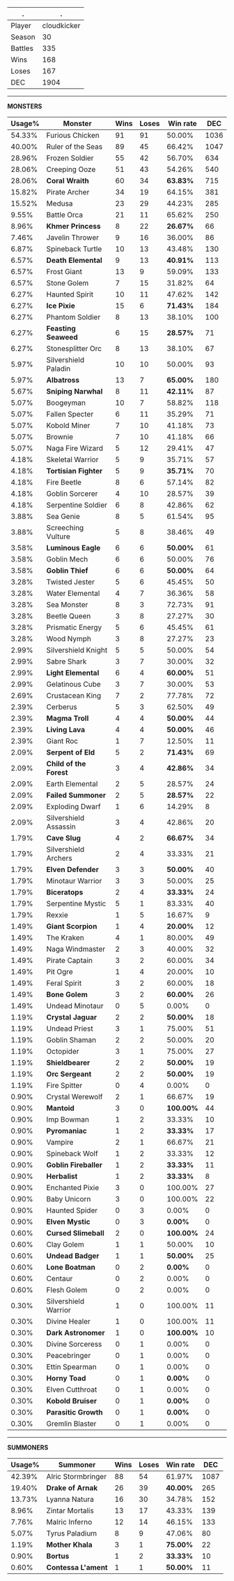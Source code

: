 .|.
|-|-
Player|cloudkicker
Season|30
Battles|335
Wins|168
Loses|167
DEC|1904

---
**MONSTERS**

Usage%|Monster|Wins|Loses|Win rate|DEC|
-|-|-|-|-|-|
54.33%|Furious Chicken|91|91|50.00%|1036|
40.00%|Ruler of the Seas|89|45|66.42%|1047|
28.96%|Frozen Soldier|55|42|56.70%|634|
28.06%|Creeping Ooze|51|43|54.26%|540|
28.06%|**Coral Wraith**|60|34|**63.83%**|715|
15.82%|Pirate Archer|34|19|64.15%|381|
15.52%|Medusa|23|29|44.23%|285|
9.55%|Battle Orca|21|11|65.62%|250|
8.96%|**Khmer Princess**|8|22|**26.67%**|66|
7.46%|Javelin Thrower|9|16|36.00%|86|
6.87%|Spineback Turtle|10|13|43.48%|130|
6.57%|**Death Elemental**|9|13|**40.91%**|113|
6.57%|Frost Giant|13|9|59.09%|133|
6.57%|Stone Golem|7|15|31.82%|64|
6.27%|Haunted Spirit|10|11|47.62%|142|
6.27%|**Ice Pixie**|15|6|**71.43%**|184|
6.27%|Phantom Soldier|8|13|38.10%|100|
6.27%|**Feasting Seaweed**|6|15|**28.57%**|71|
6.27%|Stonesplitter Orc|8|13|38.10%|67|
5.97%|Silvershield Paladin|10|10|50.00%|93|
5.97%|**Albatross**|13|7|**65.00%**|180|
5.67%|**Sniping Narwhal**|8|11|**42.11%**|87|
5.07%|Boogeyman|10|7|58.82%|118|
5.07%|Fallen Specter|6|11|35.29%|71|
5.07%|Kobold Miner|7|10|41.18%|73|
5.07%|Brownie|7|10|41.18%|66|
5.07%|Naga Fire Wizard|5|12|29.41%|47|
4.18%|Skeletal Warrior|5|9|35.71%|57|
4.18%|**Tortisian Fighter**|5|9|**35.71%**|70|
4.18%|Fire Beetle|8|6|57.14%|82|
4.18%|Goblin Sorcerer|4|10|28.57%|39|
4.18%|Serpentine Soldier|6|8|42.86%|62|
3.88%|Sea Genie|8|5|61.54%|95|
3.88%|Screeching Vulture|5|8|38.46%|49|
3.58%|**Luminous Eagle**|6|6|**50.00%**|61|
3.58%|Goblin Mech|6|6|50.00%|76|
3.58%|**Goblin Thief**|6|6|**50.00%**|64|
3.28%|Twisted Jester|5|6|45.45%|50|
3.28%|Water Elemental|4|7|36.36%|58|
3.28%|Sea Monster|8|3|72.73%|91|
3.28%|Beetle Queen|3|8|27.27%|30|
3.28%|Prismatic Energy|5|6|45.45%|61|
3.28%|Wood Nymph|3|8|27.27%|23|
2.99%|Silvershield Knight|5|5|50.00%|54|
2.99%|Sabre Shark|3|7|30.00%|32|
2.99%|**Light Elemental**|6|4|**60.00%**|51|
2.99%|Gelatinous Cube|3|7|30.00%|53|
2.69%|Crustacean King|7|2|77.78%|72|
2.39%|Cerberus|5|3|62.50%|49|
2.39%|**Magma Troll**|4|4|**50.00%**|44|
2.39%|**Living Lava**|4|4|**50.00%**|46|
2.39%|Giant Roc|1|7|12.50%|11|
2.09%|**Serpent of Eld**|5|2|**71.43%**|69|
2.09%|**Child of the Forest**|3|4|**42.86%**|34|
2.09%|Earth Elemental|2|5|28.57%|24|
2.09%|**Failed Summoner**|2|5|**28.57%**|22|
2.09%|Exploding Dwarf|1|6|14.29%|8|
2.09%|Silvershield Assassin|3|4|42.86%|20|
1.79%|**Cave Slug**|4|2|**66.67%**|34|
1.79%|Silvershield Archers|2|4|33.33%|21|
1.79%|**Elven Defender**|3|3|**50.00%**|40|
1.79%|Minotaur Warrior|3|3|50.00%|25|
1.79%|**Biceratops**|2|4|**33.33%**|24|
1.79%|Serpentine Mystic|5|1|83.33%|40|
1.79%|Rexxie|1|5|16.67%|9|
1.49%|**Giant Scorpion**|1|4|**20.00%**|12|
1.49%|The Kraken|4|1|80.00%|49|
1.49%|Naga Windmaster|2|3|40.00%|32|
1.49%|Pirate Captain|3|2|60.00%|34|
1.49%|Pit Ogre|1|4|20.00%|10|
1.49%|Feral Spirit|3|2|60.00%|18|
1.49%|**Bone Golem**|3|2|**60.00%**|26|
1.49%|Undead Minotaur|0|5|0.00%|0|
1.19%|**Crystal Jaguar**|2|2|**50.00%**|18|
1.19%|Undead Priest|3|1|75.00%|51|
1.19%|Goblin Shaman|2|2|50.00%|20|
1.19%|Octopider|3|1|75.00%|27|
1.19%|**Shieldbearer**|2|2|**50.00%**|19|
1.19%|**Orc Sergeant**|2|2|**50.00%**|19|
1.19%|Fire Spitter|0|4|0.00%|0|
0.90%|Crystal Werewolf|2|1|66.67%|19|
0.90%|**Mantoid**|3|0|**100.00%**|44|
0.90%|Imp Bowman|1|2|33.33%|10|
0.90%|**Pyromaniac**|1|2|**33.33%**|17|
0.90%|Vampire|2|1|66.67%|21|
0.90%|Spineback Wolf|1|2|33.33%|12|
0.90%|**Goblin Fireballer**|1|2|**33.33%**|11|
0.90%|**Herbalist**|1|2|**33.33%**|8|
0.90%|Enchanted Pixie|3|0|100.00%|27|
0.90%|Baby Unicorn|3|0|100.00%|22|
0.90%|Haunted Spider|0|3|0.00%|0|
0.90%|**Elven Mystic**|0|3|**0.00%**|0|
0.60%|**Cursed Slimeball**|2|0|**100.00%**|24|
0.60%|Clay Golem|1|1|50.00%|10|
0.60%|**Undead Badger**|1|1|**50.00%**|25|
0.60%|**Lone Boatman**|0|2|**0.00%**|0|
0.60%|Centaur|0|2|0.00%|0|
0.60%|Flesh Golem|0|2|0.00%|0|
0.30%|Silvershield Warrior|1|0|100.00%|11|
0.30%|Divine Healer|1|0|100.00%|11|
0.30%|**Dark Astronomer**|1|0|**100.00%**|10|
0.30%|Divine Sorceress|0|1|0.00%|0|
0.30%|Peacebringer|0|1|0.00%|0|
0.30%|Ettin Spearman|0|1|0.00%|0|
0.30%|**Horny Toad**|0|1|**0.00%**|0|
0.30%|Elven Cutthroat|0|1|0.00%|0|
0.30%|**Kobold Bruiser**|0|1|**0.00%**|0|
0.30%|**Parasitic Growth**|0|1|**0.00%**|0|
0.30%|Gremlin Blaster|0|1|0.00%|0|

---
**SUMMONERS**

Usage%|Summoner|Wins|Loses|Win rate|DEC|
-|-|-|-|-|-|
42.39%|Alric Stormbringer|88|54|61.97%|1087|
19.40%|**Drake of Arnak**|26|39|**40.00%**|265|
13.73%|Lyanna Natura|16|30|34.78%|152|
8.96%|Zintar Mortalis|13|17|43.33%|139|
7.76%|Malric Inferno|12|14|46.15%|133|
5.07%|Tyrus Paladium|8|9|47.06%|80|
1.19%|**Mother Khala**|3|1|**75.00%**|22|
0.90%|**Bortus**|1|2|**33.33%**|10|
0.60%|**Contessa L'ament**|1|1|**50.00%**|11|
